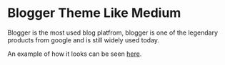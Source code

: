 # Blogger Theme Like Medium

Blogger is the most used blog platfrom, blogger is one of the legendary products from google and is still widely used today.

An example of how it looks can be seen [here](https://sanengineer.com).